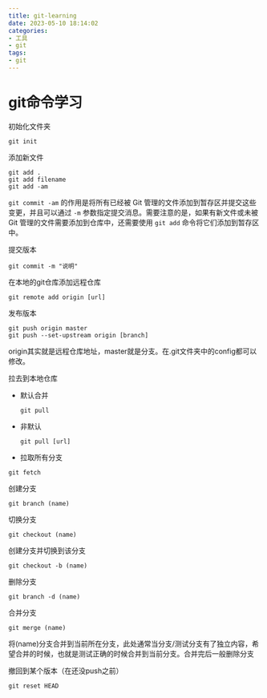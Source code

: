 ```yaml
---
title: git-learning
date: 2023-05-10 18:14:02
categories:
- 工具
- git
tags:
- git
---
```


# git命令学习

初始化文件夹

```shell
git init
```



添加新文件

```shell
git add .
git add filename
git add -am
```

`git commit -am` 的作用是将所有已经被 Git 管理的文件添加到暂存区并提交这些变更，并且可以通过 `-m` 参数指定提交消息。需要注意的是，如果有新文件或未被 Git 管理的文件需要添加到仓库中，还需要使用 `git add` 命令将它们添加到暂存区中。



提交版本

```shell
git commit -m "说明"
```



在本地的git仓库添加远程仓库

```shell
git remote add origin [url]
```

发布版本

```shell
git push origin master
git push --set-upstream origin [branch]
```

origin其实就是远程仓库地址，master就是分支。在.git文件夹中的config都可以修改。



拉去到本地仓库

- 默认合并

  ```shell
  git pull
  ```

- 非默认

  ```shell
  git pull [url]
  ```

-  拉取所有分支

  ```shell
  git fetch
  ```

  

创建分支

```shell
git branch (name)
```



切换分支

```shell
git checkout (name)
```



创建分支并切换到该分支

```shell
git checkout -b (name)
```



删除分支

```shell
git branch -d (name)
```



合并分支

```shell
git merge (name)
```

将(name)分支合并到当前所在分支，此处通常当分支/测试分支有了独立内容，希望合并的时候，也就是测试正确的时候合并到当前分支。合并完后一般删除分支



撤回到某个版本（在还没push之前）

```shell
git reset HEAD
```

